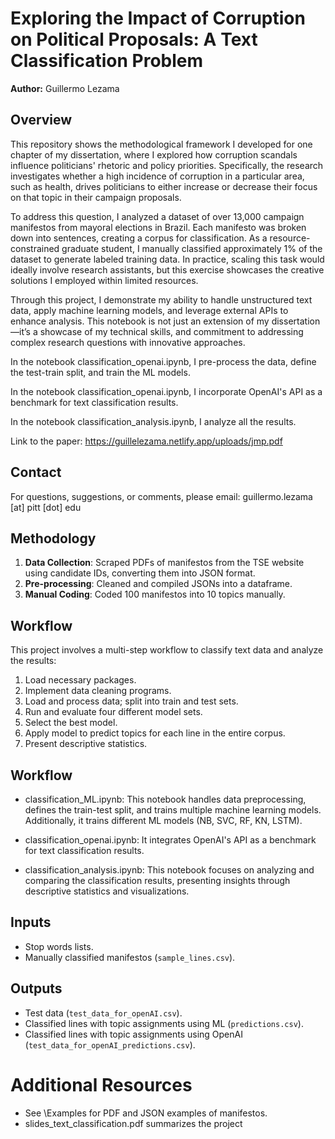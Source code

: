 # Exploring the Impact of Corruption on Political Proposals: A Text Classification Problem
**Author:** Guillermo Lezama

## Overview
This repository shows the methodological framework I developed for one chapter of my dissertation, where I explored how corruption scandals influence politicians' rhetoric and policy priorities. Specifically, the research investigates whether a high incidence of corruption in a particular area, such as health, drives politicians to either increase or decrease their focus on that topic in their campaign proposals.

To address this question, I analyzed a dataset of over 13,000 campaign manifestos from mayoral elections in Brazil. Each manifesto was broken down into sentences, creating a corpus for classification. As a resource-constrained graduate student, I manually classified approximately 1% of the dataset to generate labeled training data. In practice, scaling this task would ideally involve research assistants, but this exercise showcases the creative solutions I employed within limited resources.

Through this project, I demonstrate my ability to handle unstructured text data, apply machine learning models, and leverage external APIs to enhance analysis. This notebook is not just an extension of my dissertation—it’s a showcase of my technical skills, and commitment to addressing complex research questions with innovative approaches.

In the notebook classification_openai.ipynb, I pre-process the data, define the test-train split, and train the ML models.

In the notebook classification_openai.ipynb, I incorporate OpenAI's API as a benchmark for text classification results.

In the notebook classification_analysis.ipynb, I analyze all the results.

Link to the paper: https://guillelezama.netlify.app/uploads/jmp.pdf

## Contact
For questions, suggestions, or comments, please email: guillermo.lezama [at] pitt [dot] edu

## Methodology
1. **Data Collection**: Scraped PDFs of manifestos from the TSE website using candidate IDs, converting them into JSON format.
2. **Pre-processing**: Cleaned and compiled JSONs into a dataframe.
3. **Manual Coding**: Coded 100 manifestos into 10 topics manually.

## Workflow
This project involves a multi-step workflow to classify text data and analyze the results:


1. Load necessary packages.
2. Implement data cleaning programs.
3. Load and process data; split into train and test sets.
4. Run and evaluate four different model sets.
5. Select the best model.
6. Apply model to predict topics for each line in the entire corpus.
7. Present descriptive statistics.

## Workflow
- classification_ML.ipynb: This notebook handles data preprocessing, defines the train-test split, and trains multiple machine learning models. Additionally, it trains different ML models (NB, SVC, RF, KN, LSTM).

- classification_openai.ipynb: It integrates OpenAI's API as a benchmark for text classification results.

- classification_analysis.ipynb: This notebook focuses on analyzing and comparing the classification results, presenting insights through descriptive statistics and visualizations.

## Inputs
- Stop words lists.
- Manually classified manifestos (`sample_lines.csv`).

## Outputs
- Test data (`test_data_for_openAI.csv`).
- Classified lines with topic assignments using ML (`predictions.csv`).
- Classified lines with topic assignments using OpenAI (`test_data_for_openAI_predictions.csv`).

# Additional Resources
- See \Examples for PDF and JSON examples of manifestos.
- slides_text_classification.pdf summarizes the project
